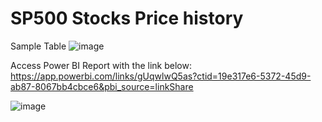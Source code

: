 # SP500 Stocks Price history
 
 Sample Table
 ![image](https://user-images.githubusercontent.com/66565804/210153309-58c27822-ec37-468b-a84a-e183835e4447.png)


Access Power BI Report with the link below:
https://app.powerbi.com/links/gUqwlwQ5as?ctid=19e317e6-5372-45d9-ab87-8067bb4cbce6&pbi_source=linkShare


![image](https://user-images.githubusercontent.com/66565804/210153250-d5df9045-9c95-422d-a9ac-a2fbe3bea2d0.png)
